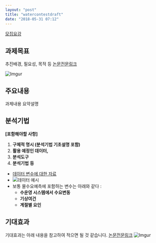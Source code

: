```yaml
---
layout: "post"
title: "watercontestdraft"
date: "2018-05-31 07:12"
---
```


[모집요강](https://www.kwater.or.kr/news/sub02/bigdata/guidPage.do?s_mid=1792)

## 과제목표
추진배경, 필요성, 목적 등  [논문전문링크](https://www.dropbox.com/s/usksz5ry5bflfoz/%EB%AC%BC%EC%88%98%EC%9A%94%20%EC%98%88%EC%B8%A1%ED%95%98%EB%8A%94%20%EB%B0%A9%EB%B2%95%EC%97%90%20%EB%8C%80%ED%95%B4%20%EC%84%A4%EB%AA%85%ED%95%9C%20%EC%A2%8B%EC%9D%80%20%EA%B8%80.pdf?dl=0)


![Imgur](https://i.imgur.com/zfLkzHl.png)

## 주요내용
과제내용 요약설명

## 분석기법
**[포함해야할 사항]**

1. **구체적 명시 (분석기법 기초설명 포함)**
2. **활용 예정인 데이터,**
3. **분석도구**
4. **분석기법** **등**




- [데이터 변수에 대한 자료](https://www.kwater.or.kr/gov3/sub03/annoView.do?seq=2308&s_mid=1664)
- ![데이터 예시](https://i.imgur.com/tHioazZ.png)
- 보통 물수요예측에 포함하는 변수는 아래와 같다 :
    - **수운영 시스템에서 수요변동**
    - **기상여건**
    - **계절별 요인**



## 기대효과

기대효과는 아래 내용을 참고하여 적으면 될 것 같습니다.  [논문전문링크](https://www.dropbox.com/s/usksz5ry5bflfoz/%EB%AC%BC%EC%88%98%EC%9A%94%20%EC%98%88%EC%B8%A1%ED%95%98%EB%8A%94%20%EB%B0%A9%EB%B2%95%EC%97%90%20%EB%8C%80%ED%95%B4%20%EC%84%A4%EB%AA%85%ED%95%9C%20%EC%A2%8B%EC%9D%80%20%EA%B8%80.pdf?dl=0)
![Imgur](https://i.imgur.com/bAdY1kN.png)
